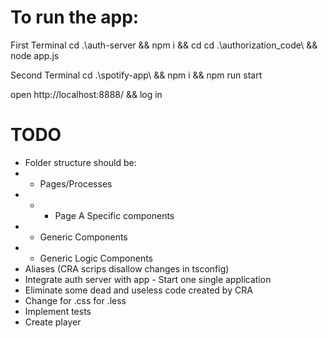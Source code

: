 # To run the app:
First Terminal
cd .\auth-server && npm i && cd cd .\authorization_code\ && node app.js

Second Terminal
cd .\spotify-app\ && npm i && npm run start

open http://localhost:8888/ && log in


# TODO
- Folder structure should be:
- - Pages/Processes
- - - Page A Specific components
- - Generic Components
- - Generic Logic Components
- Aliases (CRA scrips disallow changes in tsconfig)
- Integrate auth server with app - Start one single application
- Eliminate some dead and useless code created by CRA
- Change for .css for .less
- Implement tests
- Create player
